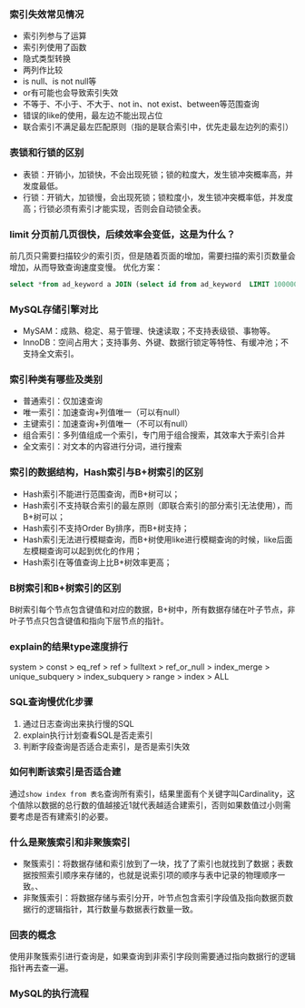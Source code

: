 ### 索引失效常见情况
* 索引列参与了运算
* 索引列使用了函数
* 隐式类型转换
* 两列作比较
* is null、is not null等
* or有可能也会导致索引失效
* 不等于、不小于、不大于、not in、not exist、between等范围查询
* 错误的like的使用，最左边不能出现占位
* 联合索引不满足最左匹配原则（指的是联合索引中，优先走最左边列的索引）

### 表锁和行锁的区别
* 表锁：开销小，加锁快，不会出现死锁；锁的粒度大，发生锁冲突概率高，并发度最低。
* 行锁：开销大，加锁慢，会出现死锁；锁粒度小，发生锁冲突概率低，并发度高；行锁必须有索引才能实现，否则会自动锁全表。

### limit 分页前几页很快，后续效率会变低，这是为什么？
前几页只需要扫描较少的索引页，但是随着页面的增加，需要扫描的索引页数量会增加，从而导致查询速度变慢。
优化方案：
```sql
select *from ad_keyword a JOIN (select id from ad_keyword  LIMIT 10000000,1000) b on a.id=b.id ;
```

### MySQL存储引擎对比
* MySAM：成熟、稳定、易于管理、快速读取；不支持表级锁、事物等。
* InnoDB：空间占用大；支持事务、外键、数据行锁定等特性、有缓冲池；不支持全文索引。

### 索引种类有哪些及类别
* 普通索引：仅加速查询
* 唯一索引：加速查询+列值唯一（可以有null）
* 主键索引：加速查询+列值唯一（不可以有null）
* 组合索引：多列值组成一个索引，专门用于组合搜索，其效率大于索引合并
* 全文索引：对文本的内容进行分词，进行搜索

### 索引的数据结构，Hash索引与B+树索引的区别
* Hash索引不能进行范围查询，而B+树可以；
* Hash索引不支持联合索引的最左原则（即联合索引的部分索引无法使用），而B+树可以；
* Hash索引不支持Order By排序，而B+树支持；
* Hash索引无法进行模糊查询，而B+树使用like进行模糊查询的时候，like后面左模糊查询可以起到优化的作用；
* Hash索引在等值查询上比B+树效率更高；

### B树索引和B+树索引的区别
B树索引每个节点包含键值和对应的数据，B+树中，所有数据存储在叶子节点，非叶子节点只包含键值和指向下层节点的指针。

### explain的结果type速度排行
system > const > eq_ref > ref > fulltext > ref_or_null > index_merge > unique_subquery > index_subquery > range > index > ALL

### SQL查询慢优化步骤
1. 通过日志查询出来执行慢的SQL
2. explain执行计划查看SQL是否走索引
3. 判断字段查询是否适合走索引，是否是索引失效

### 如何判断该索引是否适合建
通过`show index from 表名`查询所有索引，结果里面有个关键字叫Cardinality，这个值除以数据的总行数的值越接近1就代表越适合建索引，否则如果数值过小则需要考虑是否有建索引的必要。

### 什么是聚簇索引和非聚簇索引
* 聚簇索引：将数据存储和索引放到了一块，找了了索引也就找到了数据；表数据按照索引顺序来存储的，也就是说索引项的顺序与表中记录的物理顺序一致。、
* 非聚簇索引：将数据存储与索引分开，叶节点包含索引字段值及指向数据页数据行的逻辑指针，其行数量与数据表行数量一致。

### 回表的概念
使用非聚簇索引进行查询是，如果查询到非索引字段则需要通过指向数据行的逻辑指针再去查一遍。

### MySQL的执行流程